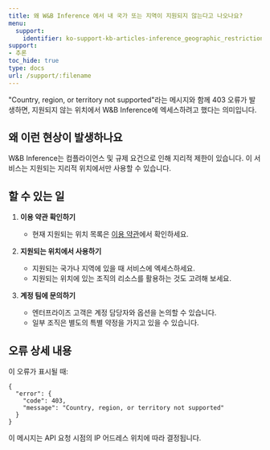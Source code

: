 ```yaml
---
title: 왜 W&B Inference 에서 내 국가 또는 지역이 지원되지 않는다고 나오나요?
menu:
  support:
    identifier: ko-support-kb-articles-inference_geographic_restriction_403
support:
- 추론
toc_hide: true
type: docs
url: /support/:filename
---
```


"Country, region, or territory not supported"라는 메시지와 함께 403 오류가 발생하면, 지원되지 않는 위치에서 W&B Inference에 엑세스하려고 했다는 의미입니다.

## 왜 이런 현상이 발생하나요

W&B Inference는 컴플라이언스 및 규제 요건으로 인해 지리적 제한이 있습니다. 이 서비스는 지원되는 지리적 위치에서만 사용할 수 있습니다.

## 할 수 있는 일

1. **이용 약관 확인하기**
   - 현재 지원되는 위치 목록은 [이용 약관](https://docs.coreweave.com/docs/policies/terms-of-service/terms-of-use#geographic-restrictions)에서 확인하세요.

2. **지원되는 위치에서 사용하기**
   - 지원되는 국가나 지역에 있을 때 서비스에 엑세스하세요.
   - 지원되는 위치에 있는 조직의 리소스를 활용하는 것도 고려해 보세요.

3. **계정 팀에 문의하기**
   - 엔터프라이즈 고객은 계정 담당자와 옵션을 논의할 수 있습니다.
   - 일부 조직은 별도의 특별 약정을 가지고 있을 수 있습니다.

## 오류 상세 내용

이 오류가 표시될 때:
```
{
  "error": {
    "code": 403,
    "message": "Country, region, or territory not supported"
  }
}
```

이 메시지는 API 요청 시점의 IP 어드레스 위치에 따라 결정됩니다.